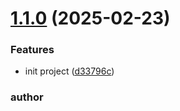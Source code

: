 # [1.1.0](https://github.com/Hzeristo/se_project/compare/v1.0.0...v1.1.0) (2025-02-23)


### Features

* init project ([d33796c](https://github.com/Hzeristo/se_project/commit/d33796c5e6ea07e69a1b6a930813112478546ba6))

### author
